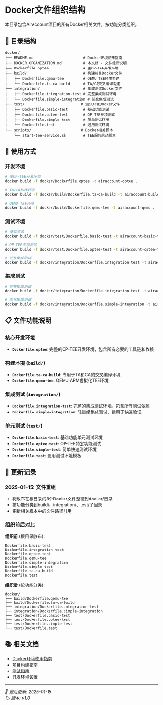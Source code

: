 # Docker文件组织结构

本目录包含AirAccount项目的所有Docker相关文件，按功能分类组织。

## 📁 目录结构

```
docker/
├── README.md                       # Docker环境使用指南
├── DOCKER_ORGANIZATION.md          # 本文档 - 文件组织说明
├── Dockerfile.optee                # 主OP-TEE开发环境
├── build/                          # 构建相关Docker文件
│   ├── Dockerfile.qemu-tee         # QEMU TEE环境构建
│   └── Dockerfile.ta-ca-build      # TA/CA交叉编译构建
├── integration/                    # 集成测试Docker文件
│   ├── Dockerfile.integration-test # 完整集成测试环境
│   └── Dockerfile.simple-integration # 简化集成测试
├── test/                          # 测试环境Docker文件
│   ├── Dockerfile.basic-test       # 基础功能测试
│   ├── Dockerfile.optee-test       # OP-TEE专项测试
│   ├── Dockerfile.simple-test      # 简单测试环境
│   └── Dockerfile.test             # 通用测试环境
└── scripts/                       # Docker相关脚本
    └── start-tee-service.sh        # TEE服务启动脚本
```

## 🚀 使用方式

### 开发环境
```bash
# 主OP-TEE开发环境
docker build -f docker/Dockerfile.optee -t airaccount-optee .

# TA/CA构建环境
docker build -f docker/build/Dockerfile.ta-ca-build -t airaccount-build .

# QEMU TEE环境
docker build -f docker/build/Dockerfile.qemu-tee -t airaccount-qemu .
```

### 测试环境
```bash
# 基础测试
docker build -f docker/test/Dockerfile.basic-test -t airaccount-basic-test .

# OP-TEE专项测试
docker build -f docker/test/Dockerfile.optee-test -t airaccount-optee-test .

# 完整集成测试
docker build -f docker/integration/Dockerfile.integration-test -t airaccount-integration .
```

### 集成测试
```bash
# 完整集成测试
docker build -f docker/integration/Dockerfile.integration-test -t airaccount-integration .

# 简化集成测试
docker build -f docker/integration/Dockerfile.simple-integration -t airaccount-simple .
```

## 📋 文件功能说明

### 核心开发环境
- **`Dockerfile.optee`**: 完整的OP-TEE开发环境，包含所有必要的工具链和依赖

### 构建环境 (`build/`)
- **`Dockerfile.ta-ca-build`**: 专用于TA和CA的交叉编译环境
- **`Dockerfile.qemu-tee`**: QEMU ARM虚拟化TEE环境

### 集成测试 (`integration/`)  
- **`Dockerfile.integration-test`**: 完整的集成测试环境，包含所有测试依赖
- **`Dockerfile.simple-integration`**: 轻量级集成测试，适用于快速验证

### 单元测试 (`test/`)
- **`Dockerfile.basic-test`**: 基础功能单元测试环境
- **`Dockerfile.optee-test`**: OP-TEE特定功能测试
- **`Dockerfile.simple-test`**: 简单快速测试环境
- **`Dockerfile.test`**: 通用测试环境模板

## 🔧 更新记录

### 2025-01-15: 文件重组
- 将散布在根目录的8个Docker文件整理到docker/目录
- 按功能分类到build/、integration/、test/子目录
- 更新相关脚本中的文件路径引用

### 组织前后对比

**组织前** (根目录散布):
```
Dockerfile.basic-test
Dockerfile.integration-test
Dockerfile.optee-test
Dockerfile.qemu-tee
Dockerfile.simple-integration
Dockerfile.simple-test
Dockerfile.ta-ca-build
Dockerfile.test
```

**组织后** (按功能分类):
```
docker/
├── build/Dockerfile.qemu-tee
├── build/Dockerfile.ta-ca-build
├── integration/Dockerfile.integration-test
├── integration/Dockerfile.simple-integration
├── test/Dockerfile.basic-test
├── test/Dockerfile.optee-test
├── test/Dockerfile.simple-test
└── test/Dockerfile.test
```

## 📚 相关文档

- [Docker环境使用指南](README.md)
- [项目构建指南](../docs/Deploy.md)
- [测试指南](../TESTING_GUIDE.md)
- [开发环境设置](../docs/Quick-Start-Guide.md)

---
*📅 最后更新: 2025-01-15*  
*🏷️ 版本: v1.0*